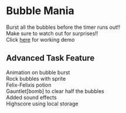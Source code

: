 # Bubble Mania
Burst all the bubbles before the timer runs out!! <br />
Make sure to watch out for surprises!! <br />
Click [here](https://pranavsomaiah24.github.io/Bubble-Mania/) for working demo
 ## Advanced Task Feature
 Animation on bubble burst <br />
 Rock  bubbles with sprite <br />
 Felix-Felixis potion <br />
 Gauntlet[bomb] to clear half the bubbles <br />
 Added sound effects <br />
 Highscore using local storage <br />
